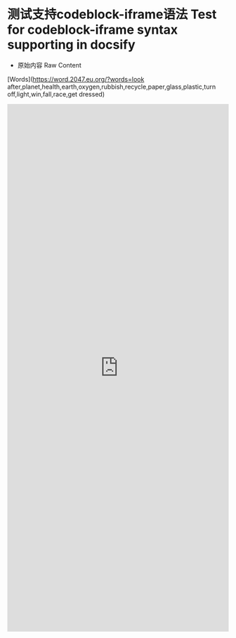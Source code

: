 # 测试支持codeblock-iframe语法 Test for codeblock-iframe syntax supporting in docsify

- 原始内容 Raw Content

[Words](https://word.2047.eu.org/?words=look after,planet,health,earth,oxygen,rubbish,recycle,paper,glass,plastic,turn off,light,win,fall,race,get dressed)

<iframe height="1200" width="100%" scrolling="no" title="Zdog trefoil" src="https://word.2047.eu.org/?words=look after,planet,health,earth,oxygen,rubbish,recycle,paper,glass,plastic,turn off,light,win,fall,race,get dressed" frameborder="no" loading="lazy" allowtransparency="true" allowfullscreen="true">
  See the Pen <a href='https://codepen.io/desandro/pen/XWNWPve'>Zdog trefoil</a> by Dave DeSandro
  (<a href='https://codepen.io/desandro'>@desandro</a>) on <a href='https://codepen.io'>CodePen</a>.
</iframe>
